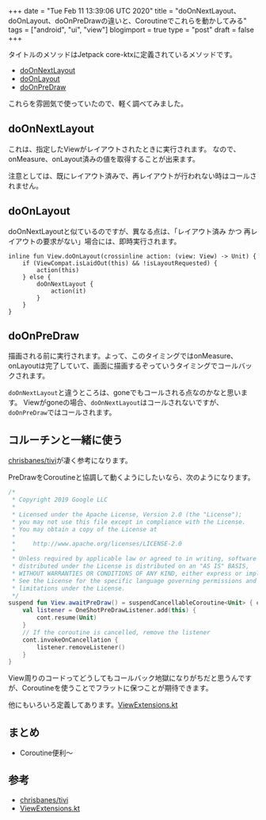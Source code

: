 +++
date = "Tue Feb 11 13:39:06 UTC 2020"
title = "doOnNextLayout、doOnLayout、doOnPreDrawの違いと、Coroutineでこれらを動かしてみる"
tags = ["android", "ui", "view"]
blogimport = true
type = "post"
draft = false
+++

タイトルのメソッドはJetpack core-ktxに定義されているメソッドです。

- [doOnNextLayout](https://developer.android.com/reference/kotlin/androidx/core/view/package-summary#doonnextlayout)
- [doOnLayout](https://developer.android.com/reference/kotlin/androidx/core/view/package-summary#doonlayout)
- [doOnPreDraw](https://developer.android.com/reference/kotlin/androidx/core/view/package-summary#doonpredraw)

これらを雰囲気で使っていたので、軽く調べてみました。

## doOnNextLayout

これは、指定したViewがレイアウトされたときに実行されます。
なので、onMeasure、onLayout済みの値を取得することが出来ます。

注意としては、既にレイアウト済みで、再レイアウトが行われない時はコールされません。

## doOnLayout

doOnNextLayoutと似ているのですが、異なる点は、「レイアウト済み かつ 再レイアウトの要求がない」場合には、即時実行されます。

```koltin
inline fun View.doOnLayout(crossinline action: (view: View) -> Unit) {
    if (ViewCompat.isLaidOut(this) && !isLayoutRequested) {
        action(this)
    } else {
        doOnNextLayout {
            action(it)
        }
    }
}
```

## doOnPreDraw

描画される前に実行されます。よって、このタイミングではonMeasure、onLayoutは完了していて、画面に描画するぞっていうタイミングでコールバックされます。

`doOnNextLayout`と違うところは、goneでもコールされる点なのかなと思います。
Viewがgoneの場合、`doOnNextLayout`はコールされないですが、`doOnPreDraw`ではコールされます。

## コルーチンと一緒に使う

[chrisbanes/tivi](https://github.com/chrisbanes/tivi)が凄く参考になります。

PreDrawをCoroutineと協調して動くようにしたいなら、次のようになります。

```kotlin
/*
 * Copyright 2019 Google LLC
 *
 * Licensed under the Apache License, Version 2.0 (the "License");
 * you may not use this file except in compliance with the License.
 * You may obtain a copy of the License at
 *
 *     http://www.apache.org/licenses/LICENSE-2.0
 *
 * Unless required by applicable law or agreed to in writing, software
 * distributed under the License is distributed on an "AS IS" BASIS,
 * WITHOUT WARRANTIES OR CONDITIONS OF ANY KIND, either express or implied.
 * See the License for the specific language governing permissions and
 * limitations under the License.
 */
suspend fun View.awaitPreDraw() = suspendCancellableCoroutine<Unit> { cont ->
    val listener = OneShotPreDrawListener.add(this) {
        cont.resume(Unit)
    }
    // If the coroutine is cancelled, remove the listener
    cont.invokeOnCancellation {
        listener.removeListener()
    }
}
```

View周りのコードってどうしてもコールバック地獄になりがちだと思うんですが、Coroutineを使うことでフラットに保つことが期待できます。

他にもいろいろ定義してあります。[ViewExtensions.kt](https://github.com/chrisbanes/tivi/blob/master/common-ui-view/src/main/java/app/tivi/extensions/ViewExtensions.kt)


## まとめ

- Coroutine便利〜

## 参考

- [chrisbanes/tivi](https://github.com/chrisbanes/tivi)
- [ViewExtensions.kt](https://github.com/chrisbanes/tivi/blob/master/common-ui-view/src/main/java/app/tivi/extensions/ViewExtensions.kt)
